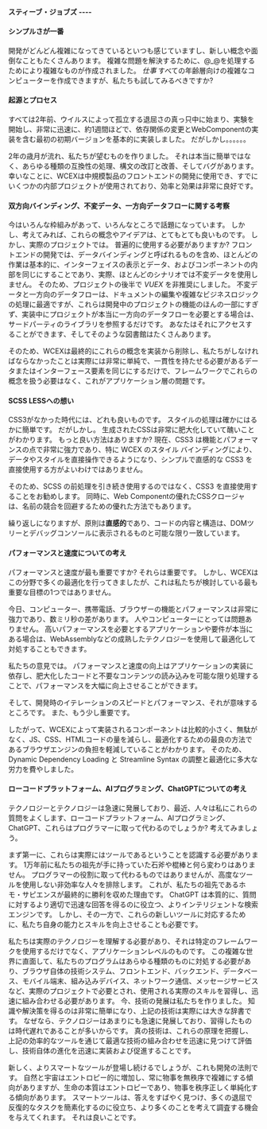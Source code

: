 <!--DESC: {icon:{name:"lightbulb_circle",pkg:"mdi",type:"filled"},id:4} -->
<p align=center><svg width=8em src="@/@wcex/doc/assets/jobs.svg" ></svg></p>

#### **スティーブ・ジョブズ** ----

#### シンプルさが一番

開発がどんどん複雑になってきているといつも感じていますし、新しい概念や面倒なこともたくさんあります。 複雑な問題を解決するために、@\_@を処理するためにより複雑なものが作成されました。
_仕事_ すべての年齢層向けの複雑なコンピューターを作成できますが、私たちも試してみるべきですか?

#### 起源とプロセス

すべては2年前、ウイルスによって孤立する退屈さの真っ只中に始まり、実験を開始し、非常に迅速に、約1週間ほどで、依存関係の変更とWebComponentの実装を含む最初の初期バージョンを基本的に実装しました。 だがしかし。。。。。。

2年の歳月が流れ、私たちが望むものを作りました。 それは本当に簡単ではなく、あらゆる種類の互換性の処理、構文の改訂と改善、そしてバグがあります。 幸いなことに、WCEXは中規模製品のフロントエンドの開発に使用でき、すでにいくつかの内部プロジェクトが使用されており、効率と効果は非常に良好です。

#### 双方向バインディング、不変データ、一方向データフローに関する考察

今はいろんな枠組みがあって、いろんなところで話題になっています。 しかし、考えてみれば、これらの概念やアイデアは、とてもとても良いものです。 しかし、実際のプロジェクトでは。 普遍的に使用する必要がありますか?
フロントエンドの開発では、データバインディングと呼ばれるものを含め、ほとんどの作業は基本的に、インターフェイスの表示とデータ、およびコンポーネントの内部を同じにすることであり、実際、ほとんどのシナリオでは不変データを使用しません。
そのため、プロジェクトの後半で _VUEX_ を非推奨にしました。 不変データと一方向のデータフローは、ドキュメントの編集や複雑なビジネスロジックの処理に最適ですが、これらは開発中のプロジェクトの機能のほんの一部にすぎず、実装中にプロジェクトが本当に一方向のデータフローを必要とする場合は、サードパーティのライブラリを参照するだけです。 あなたはそれにアクセスすることができます、そしてそのような図書館はたくさんあります。

そのため、WCEXは最終的にこれらの概念を実装から削除し、私たちがしなければならなかったことは実際には非常に単純で、一貫性を持たせる必要があるデータまたはインターフェース要素を同じにするだけで、フレームワークでこれらの概念を扱う必要はなく、これがアプリケーション層の問題です。

#### SCSS LESSへの想い

CSS3がなかった時代には、どれも良いものです。 スタイルの処理は確かにはるかに簡単です。
だがしかし。 生成されたCSSは非常に肥大化していて醜いことがわかります。 もっと良い方法はありますか?
現在、CSS3 は機能とパフォーマンスの点で非常に強力であり、特に WCEX のスタイル バインディングにより、データやスタイルを直接操作できるようになり、シンプルで直感的な CSS3 を直接使用する方がよいわけではありません。

そのため、SCSS の前処理を引き続き使用するのではなく、CSS3 を直接使用することをお勧めします。 同時に、Web Componentの優れたCSSクロージャは、名前の競合を回避するための優れた方法でもあります。

繰り返しになりますが、原則は**直感的**であり、コードの内容と構造は、DOMツリーとデバッグコンソールに表示されるものと可能な限り一致しています。

#### パフォーマンスと速度についての考え

パフォーマンスと速度が最も重要ですか? それらは重要です。 しかし、WCEXはこの分野で多くの最適化を行ってきましたが、これは私たちが検討している最も重要な目標の1つではありません。

今日、コンピューター、携帯電話、ブラウザーの機能とパフォーマンスは非常に強力であり、数ミリ秒の差があります。 人やコンピューターにとっては問題ありません。 高いパフォーマンスを必要とするアプリケーションや要件が本当にある場合は、WebAssemblyなどの成熟したテクノロジーを使用して最適化して対処することもできます。

私たちの意見では。 パフォーマンスと速度の向上はアプリケーションの実装に依存し、肥大化したコードと不要なコンテンツの読み込みを可能な限り処理することで、パフォーマンスを大幅に向上させることができます。

そして、開発時のイテレーションのスピードとパフォーマンス、それが意味するところです。 また、もう少し重要です。

したがって、WCEXによって実装されるコンポーネントは比較的小さく、無駄がなく、JS、CSS、HTMLコードの量を減らし、最適化するための最良の方法であるブラウザエンジンの負担を軽減していることがわかります。 そのため、Dynamic Dependency Loading と Streamline Syntax の調整と最適化に多大な労力を費やしました。

#### ローコードプラットフォーム、AIプログラミング、ChatGPTについての考え

テクノロジーとテクノロジーは急速に発展しており、最近、人々は私にこれらの質問をよくします、ローコードプラットフォーム、AIプログラミング、ChatGPT、これらはプログラマーに取って代わるのでしょうか? 考えてみましょう。

まず第一に、これらは実際にはツールであるということを認識する必要があります。 1万年前に私たちの祖先が手に持っていた石斧や棍棒と何ら変わりはありません。 プログラマーの役割に取って代わるものではありませんが、高度なツールを使用しない非効率な人々を排除します。 これが、私たちの祖先であるホモ・サピエンスが最終的に勝利を収めた理由です。 ChatGPT は本質的に、質問に対するより適切で迅速な回答を得るのに役立つ、よりインテリジェントな検索エンジンです。 しかし、その一方で、これらの新しいツールに対応するために、私たち自身の能力とスキルを向上させることも必要です。

私たちは実際のテクノロジーを理解する必要があり、それは特定のフレームワークを使用するだけでなく、アプリケーションレベルのものです。 この複雑な世界に直面して、私たちのプログラムはあらゆる種類のものに対処する必要があり、ブラウザ自体の技術システム、フロントエンド、バックエンド、データベース、モバイル端末、組み込みデバイス、ネットワーク通信、メッセージサービスなど、実際のプロジェクトで必要とされ、使用される実際のスキルを習得し、迅速に組み合わせる必要があります。 今、技術の発展は私たちを作りました。 知識や解決策を得るのは非常に簡単になり、上記の技術は実際には大きな辞書です。 なぜなら、テクノロジーはあまりにも急速に発展しており、習得したものは時代遅れであることが多いからです。 真の技術は、これらの原理を把握し、上記の効率的なツールを通じて最適な技術の組み合わせを迅速に見つけて評価し、技術自体の進化を迅速に実装および促進することです。

新しく、よりスマートなツールが登場し続けるでしょうが、これも開発の法則です。 自然と宇宙はエントロピー的に増加し、常に物事を無秩序で複雑にする傾向がありますが、生命の本質はエントロピーであり、物事を秩序正しく単純化する傾向があります。 スマートツールは、答えをすばやく見つけ、多くの退屈で反復的なタスクを簡素化するのに役立ち、より多くのことを考えて調査する機会を与えてくれます。 それは良いことです。
